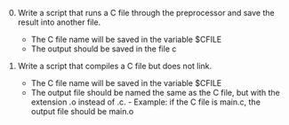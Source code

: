 0. Write a script that runs a C file through the preprocessor and save the result into another file.

    - The C file name will be saved in the variable $CFILE
    - The output should be saved in the file c

1. Write a script that compiles a C file but does not link.

    - The C file name will be saved in the variable $CFILE
    - The output file should be named the same as the C file, but with the extension .o instead of .c.
            - Example: if the C file is main.c, the output file should be main.o
